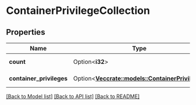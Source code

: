 # ContainerPrivilegeCollection

## Properties

Name | Type | Description | Notes
------------ | ------------- | ------------- | -------------
**count** | Option<**i32**> |  | [optional][readonly]
**container_privileges** | Option<[**Vec<crate::models::ContainerPrivilege>**](container_privilege.md)> |  | [optional][readonly]

[[Back to Model list]](../README.md#documentation-for-models) [[Back to API list]](../README.md#documentation-for-api-endpoints) [[Back to README]](../README.md)


